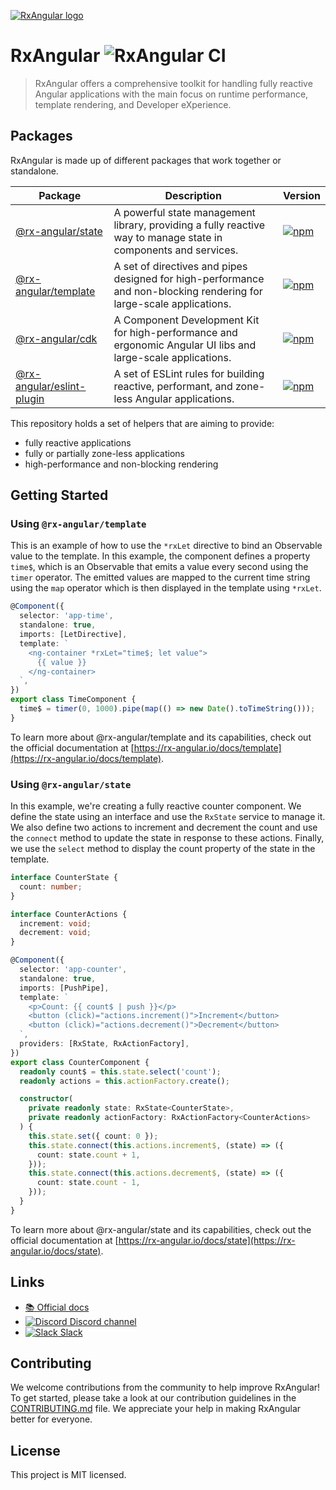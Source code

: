 [![RxAngular logo](https://raw.githubusercontent.com/rx-angular/rx-angular/main/docs/images/rx-angular_logo.png)](https://rx-angular.io/)

# RxAngular ![RxAngular CI](https://github.com/rx-angular/rx-angular/workflows/rx-angular%20CI/badge.svg?branch=main)

> RxAngular offers a comprehensive toolkit for handling fully reactive Angular applications with the main focus on runtime performance, template rendering, and Developer eXperience.

## Packages

RxAngular is made up of different packages that work together or standalone.

| Package                                                               | Description                                                                                                          | Version                                                                                                                               |
| --------------------------------------------------------------------- | -------------------------------------------------------------------------------------------------------------------- | ------------------------------------------------------------------------------------------------------------------------------------- |
| [@rx-angular/state](https://rx-angular.io/docs/state)                 | A powerful state management library, providing a fully reactive way to manage state in components and services.      | [![npm](https://img.shields.io/npm/v/%40rx-angular%2Fstate.svg)](https://www.npmjs.com/package/%40rx-angular%2Fstate)                 |
| [@rx-angular/template](https://rx-angular.io/docs/template)           | A set of directives and pipes designed for high-performance and non-blocking rendering for large-scale applications. | [![npm](https://img.shields.io/npm/v/%40rx-angular%2Ftemplate.svg)](https://www.npmjs.com/package/%40rx-angular%2Ftemplate)           |
| [@rx-angular/cdk](https://rx-angular.io/docs/cdk)                     | A Component Development Kit for high-performance and ergonomic Angular UI libs and large-scale applications.         | [![npm](https://img.shields.io/npm/v/%40rx-angular%2Fcdk.svg)](https://www.npmjs.com/package/%40rx-angular%2Fcdk)                     |
| [@rx-angular/eslint-plugin](https://rx-angular.io/docs/eslint-plugin) | A set of ESLint rules for building reactive, performant, and zone-less Angular applications.                         | [![npm](https://img.shields.io/npm/v/%40rx-angular%2Feslint-plugin.svg)](https://www.npmjs.com/package/%40rx-angular%2Feslint-plugin) |

This repository holds a set of helpers that are aiming to provide:

- fully reactive applications
- fully or partially zone-less applications
- high-performance and non-blocking rendering

## Getting Started

### Using `@rx-angular/template`

This is an example of how to use the `*rxLet` directive to bind an Observable value to the template. In this example, the component defines a property `time$`, which is an Observable that emits a value every second using the `timer` operator. The emitted values are mapped to the current time string using the `map` operator which is then displayed in the template using `*rxLet`.

```ts
@Component({
  selector: 'app-time',
  standalone: true,
  imports: [LetDirective],
  template: `
    <ng-container *rxLet="time$; let value">
      {{ value }}
    </ng-container>
  `,
})
export class TimeComponent {
  time$ = timer(0, 1000).pipe(map(() => new Date().toTimeString()));
}
```

To learn more about @rx-angular/template and its capabilities, check out the official documentation at [https://rx-angular.io/docs/template](https://rx-angular.io/docs/template).

### Using `@rx-angular/state`

In this example, we're creating a fully reactive counter component. We define the state using an interface and use the `RxState` service to manage it. We also define two actions to increment and decrement the count and use the `connect` method to update the state in response to these actions. Finally, we use the `select` method to display the count property of the state in the template.

```ts
interface CounterState {
  count: number;
}

interface CounterActions {
  increment: void;
  decrement: void;
}

@Component({
  selector: 'app-counter',
  standalone: true,
  imports: [PushPipe],
  template: `
    <p>Count: {{ count$ | push }}</p>
    <button (click)="actions.increment()">Increment</button>
    <button (click)="actions.decrement()">Decrement</button>
  `,
  providers: [RxState, RxActionFactory],
})
export class CounterComponent {
  readonly count$ = this.state.select('count');
  readonly actions = this.actionFactory.create();

  constructor(
    private readonly state: RxState<CounterState>,
    private readonly actionFactory: RxActionFactory<CounterActions>
  ) {
    this.state.set({ count: 0 });
    this.state.connect(this.actions.increment$, (state) => ({
      count: state.count + 1,
    }));
    this.state.connect(this.actions.decrement$, (state) => ({
      count: state.count - 1,
    }));
  }
}
```

To learn more about @rx-angular/state and its capabilities, check out the official documentation at [https://rx-angular.io/docs/state](https://rx-angular.io/docs/state).

## Links

- [📚 Official docs](https://www.rx-angular.io/)
- [![Discord](https://icongr.am/material/discord.svg?size=16&color=7289da) Discord channel](https://discord.com/invite/XWWGZsQ)
- [![Slack](https://icongr.am/material/slack.svg?size=16&color=7289da) Slack](https://join.slack.com/t/rxangular/shared_invite/zt-1tn1hivnp-FemQzop69HI7~wlPSqDjKQ)

## Contributing

We welcome contributions from the community to help improve RxAngular! To get started, please take a look at our contribution guidelines in the [CONTRIBUTING.md](CONTRIBUTING.md) file. We appreciate your help in making RxAngular better for everyone.

## License

This project is MIT licensed.
